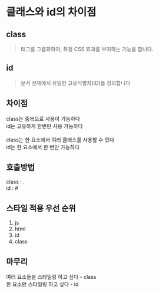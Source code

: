 # 클래스와 id의 차이점

## class
> 태그를 그룹화하여, 특정 CSS 효과를 부여하는 기능을 합니다.

## id
> 문서 전체에서 유일한 고유식별자(ID)를 정의합니다

## 차이점
class는 중복으로 사용이 가능하다<br>
id는 고유하게 한번만 사용 가능하다<br>
<br>
class는 한 요소에서 여러 클래스를 사용할 수 있다<br>
id는 한 요소에서 한 번만 가능하다 

## 호출방법
class : .<br>
id : #

## 스타일 적용 우선 순위

1. js 
2. html 
3. id  
4. class

## 마무리

여러 요소들을 스타일링 하고 싶다 - class<br>
한 요소만 스타일링 하고 싶다 - id